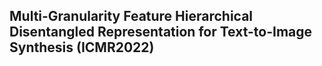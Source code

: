 ## Multi-Granularity Feature Hierarchical Disentangled Representation for Text-to-Image Synthesis (ICMR2022)



